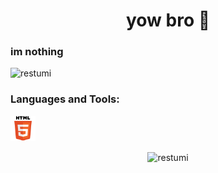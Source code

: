 <h1 align="center">yow bro  👋</h1>
<h3 align="left">im nothing</h3>

<p align="left"> <img src="https://komarev.com/ghpvc/?username=restumi&label=Profile%20views&color=0e75b6&style=flat" alt="restumi" /> </p>


<h3 align="left">Languages and Tools:</h3>
<p align="left"> <a href="https://www.w3.org/html/" target="_blank" rel="noreferrer"> <img src="https://raw.githubusercontent.com/devicons/devicon/master/icons/html5/html5-original-wordmark.svg" alt="html5" width="40" height="40"/> </a> </p>

<center>
<p><img align="center" src="https://github-readme-stats.vercel.app/api/top-langs?username=restumi&show_icons=true&locale=en&layout=compact&theme=dark" alt="restumi" /></p>
</center>

